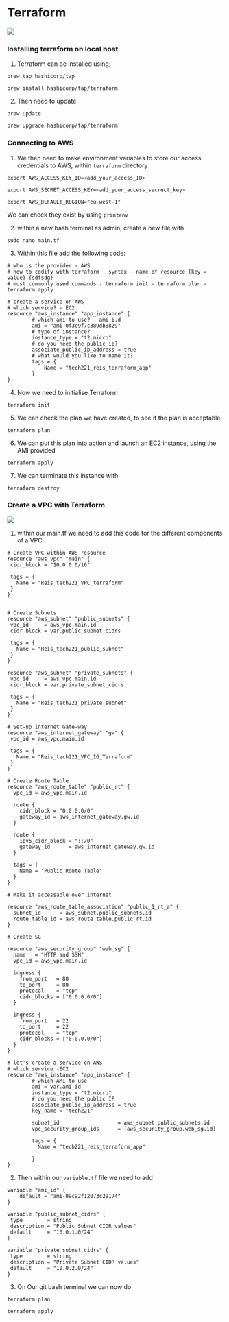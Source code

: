# Terraform

![](terraform.png)

### Installing terraform on local host

1. Terraform can be installed using;

```
brew tap hashicorp/tap

brew install hashicorp/tap/terraform
```

2. Then need to update 

```
brew update

brew upgrade hashicorp/tap/terraform
```

### Connecting to AWS

1. We then need to make environment variables to store our access credentials to AWS, within `terraform` directory

```
export AWS_ACCESS_KEY_ID=<add_your_access_ID>

export AWS_SECRET_ACCESS_KEY=<add_your_access_secrect_key>

export AWS_DEFAULT_REGION="eu-west-1"
```

We can check they exist by using `printenv`

2. within a new bash terminal as admin, create a new file with 

```
sudo nano main.tf
```

3. Within this file add the following code:

```
# who is the provider - AWS
# how to codify with terraform - syntax - name of resource {key = value} {sdfsdg}
# most commonly used commands - terraform init - terraform plan - terraform apply

# create a service on AWS
# which service? - EC2
resource "aws_instance" "app_instance" {
        # which ami to use? - ami i.d
        ami = "ami-0f3c9f7c389db8829"
        # type of instance?
        instance_type = "t2.micro"
        # do you need the public ip?
        associate_public_ip_address = true
        # what would you like to name it?
        tags = {
            Name = "tech221_reis_terraform_app"
        }
}
```

4. Now we need to initialise Terraform 

```
terraform init
```

5. We can check the plan we have created, to see if the plan is acceptable

```
terraform plan
```

6. We can put this plan into action and launch an EC2 instance, using the AMI provided

```
terraform apply
```

7. We can terminate this instance with 

```
terraform destroy
```

### Create a VPC with Terraform 

![](TerraformHybrid.jpeg)

1. within our main.tf we need to add this code for the different components of a VPC

```
# Create VPC within AWS resource
resource "aws_vpc" "main" {
 cidr_block = "10.0.0.0/16"

 tags = {
   Name = "Reis_tech221_VPC_terraform"
 }
}


# Create Subnets
resource "aws_subnet" "public_subnets" {
 vpc_id     = aws_vpc.main.id
 cidr_block = var.public_subnet_cidrs

 tags = {
   Name = "Reis_tech221_public_subnet"
 }
}

resource "aws_subnet" "private_subnets" {
 vpc_id     = aws_vpc.main.id
 cidr_block = var.private_subnet_cidrs

 tags = {
   Name = "Reis_tech221_private_subnet"
 }
}

# Set-up internet Gate-way
resource "aws_internet_gateway" "gw" {
 vpc_id = aws_vpc.main.id
 
 tags = {
   Name = "Reis_tech221_VPC_IG_Terraform"
 }
}
  
# Create Route Table
resource "aws_route_table" "public_rt" {
  vpc_id = aws_vpc.main.id

  route {
    cidr_block = "0.0.0.0/0"
    gateway_id = aws_internet_gateway.gw.id
  }
  
  route {  
    ipv6_cidr_block = "::/0"
    gateway_id      = aws_internet_gateway.gw.id
  }
    
  tags = {
    Name = "Public Route Table"
  }
}
    
# Make it accessable over internet
    
resource "aws_route_table_association" "public_1_rt_a" {
  subnet_id      = aws_subnet.public_subnets.id
  route_table_id = aws_route_table.public_rt.id
}

# Create SG

resource "aws_security_group" "web_sg" {
  name   = "HTTP and SSH" 
  vpc_id = aws_vpc.main.id
        
  ingress {
    from_port   = 80
    to_port     = 80
    protocol    = "tcp"
    cidr_blocks = ["0.0.0.0/0"]
  }
  
  ingress {
    from_port   = 22
    to_port     = 22
    protocol    = "tcp"
    cidr_blocks = ["0.0.0.0/0"]
  }
}

# let's create a service on AWS
# which service -EC2
resource "aws_instance" "app_instance" {
        # which AMI to use
        ami = var.ami_id
        instance_type = "t2.micro"
        # do you need the public IP
        associate_public_ip_address = true
        key_name = "tech221"
    
        subnet_id                   = aws_subnet.public_subnets.id
        vpc_security_group_ids      = [aws_security_group.web_sg.id]
  
        tags = {
          Name = "tech221_reis_terraform_app"
    
        }
}  
```

2. Then within our `variable.tf` file we need to add

```
variable "ami_id" {
    default = "ami-09c92f12073c29174"
}

variable "public_subnet_cidrs" {
 type        = string
 description = "Public Subnet CIDR values"
 default     = "10.0.1.0/24"
}
 
variable "private_subnet_cidrs" {
 type        = string
 description = "Private Subnet CIDR values"
 default     = "10.0.2.0/24"
}
```

3. On Our git bash terminal we can now do 

```
terraform plan

terraform apply
```
